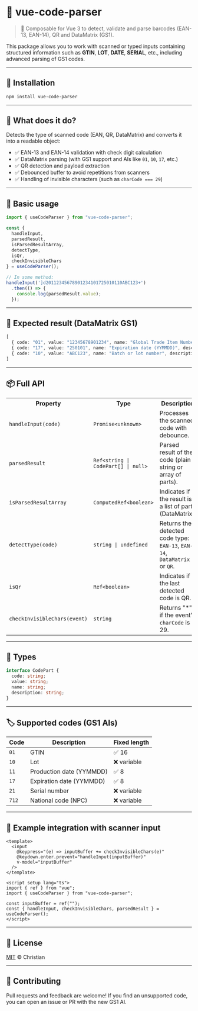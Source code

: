 # 🎯 vue-code-parser

> 🧩 Composable for Vue 3 to detect, validate and parse barcodes (EAN-13, EAN-14), QR and DataMatrix (GS1).

This package allows you to work with scanned or typed inputs containing structured information such as **GTIN**, **LOT**, **DATE**, **SERIAL**, etc., including advanced parsing of GS1 codes.

---

## 🚀 Installation

```bash
npm install vue-code-parser
```

---

## 🧠 What does it do?

Detects the type of scanned code (EAN, QR, DataMatrix) and converts it into a readable object:

- ✅ EAN-13 and EAN-14 validation with check digit calculation
- ✅ DataMatrix parsing (with GS1 support and AIs like `01`, `10`, `17`, etc.)
- ✅ QR detection and payload extraction
- ✅ Debounced buffer to avoid repetitions from scanners
- ✅ Handling of invisible characters (such as `charCode === 29`)

---

## 🧰 Basic usage

```ts
import { useCodeParser } from "vue-code-parser";

const {
  handleInput,
  parsedResult,
  isParsedResultArray,
  detectType,
  isQr,
  checkInvisibleChars
} = useCodeParser();

// In some method:
handleInput(']d20112345678901234101725010110ABC123+')
  .then(() => {
    console.log(parsedResult.value);
  });
```

---

## 🧾 Expected result (DataMatrix GS1)

```ts
[
  { code: "01", value: "12345678901234", name: "Global Trade Item Number", description: "GTIN" },
  { code: "17", value: "250101", name: "Expiration date (YYMMDD)", description: "EXPIRATION DATE" },
  { code: "10", value: "ABC123", name: "Batch or lot number", description: "LOT" }
]
```

---

## 📦 Full API

<div align="center">

<table>
  <tr>
    <th>Property</th>
    <th>Type</th>
    <th>Description</th>
  </tr>
  <tr>
    <td><code>handleInput(code)</code></td>
    <td><code>Promise&lt;unknown&gt;</code></td>
    <td>Processes the scanned code with debounce.</td>
  </tr>
  <tr>
    <td><code>parsedResult</code></td>
    <td><code>Ref&lt;string | CodePart[] | null&gt;</code></td>
    <td>Parsed result of the code (plain string or array of parts).</td>
  </tr>
  <tr>
    <td><code>isParsedResultArray</code></td>
    <td><code>ComputedRef&lt;boolean&gt;</code></td>
    <td>Indicates if the result is a list of parts (DataMatrix).</td>
  </tr>
  <tr>
    <td><code>detectType(code)</code></td>
    <td><code>string | undefined</code></td>
    <td>Returns the detected code type: <code>EAN-13</code>, <code>EAN-14</code>, <code>DataMatrix</code> or <code>QR</code>.</td>
  </tr>
  <tr>
    <td><code>isQr</code></td>
    <td><code>Ref&lt;boolean&gt;</code></td>
    <td>Indicates if the last detected code is QR.</td>
  </tr>
  <tr>
    <td><code>checkInvisibleChars(event)</code></td>
    <td><code>string</code></td>
    <td>Returns "*" if the event's <code>charCode</code> is 29.</td>
  </tr>
</table>

</div>

---

## 🧩 Types

```ts
interface CodePart {
  code: string;
  value: string;
  name: string;
  description: string;
}
```

---

## 🏷️ Supported codes (GS1 AIs)

| Code  | Description                   | Fixed length |
|-------|-------------------------------|--------------|
| `01`  | GTIN                          | ✅ 16         |
| `10`  | Lot                           | ❌ variable   |
| `11`  | Production date (YYMMDD)      | ✅ 8          |
| `17`  | Expiration date (YYMMDD)      | ✅ 8          |
| `21`  | Serial number                 | ❌ variable   |
| `712` | National code (NPC)           | ❌ variable   |

---

## 🧪 Example integration with scanner input

```vue
<template>
  <input
    @keypress="(e) => inputBuffer += checkInvisibleChars(e)"
    @keydown.enter.prevent="handleInput(inputBuffer)"
    v-model="inputBuffer"
  />
</template>

<script setup lang="ts">
import { ref } from "vue";
import { useCodeParser } from "vue-code-parser";

const inputBuffer = ref("");
const { handleInput, checkInvisibleChars, parsedResult } = useCodeParser();
</script>
```

---

## 📃 License

[MIT](LICENSE) © Christian

---

## 🤝 Contributing

Pull requests and feedback are welcome! If you find an unsupported code, you can open an issue or PR with the new GS1 AI.
